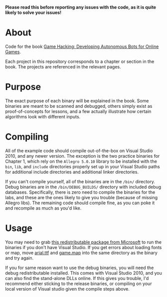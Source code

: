 **Please read this before reporting any issues with the code, as it is quite likely to solve your issues!**

# About

Code for the book [Game Hacking: Developing Autonomous Bots for Online Games](http://www.nostarch.com/gamehacking).

Each project in this repository corresponds to a chapter or section in the book. The projects are referenced in the relevant pages.

# Purpose
The exact purpose of each binary will be explained in the book. Some binaries are meant to be scanned and debugged, others simply exist as proof-of-concepts for lessons, and a few actually illustrate how certain algorithms look with different inputs.

# Compiling
All of the example code should compile out-of-the-box on Visual Studio 2010, and any newer version. The exception is the two practice binaries for Chapter 1, which rely on the `Allegro 5.0.10` library to be installed with the `bin`, `lib`, and `include` directories properly set up in your Visual Studio paths for additional include directories and additional linker directories.

If you can't compile yourself, all of the binaries are in the `/bin/` directory. Debug binaries are in the `/bin/DEBUG_BUILDS/` directory with included debug databases. Specifically, there is zero need to compile the binaries for the labs, and these are the ones likely to give you trouble (because of missing Allegro libs). The remaining code should compile fine, as you can poke it and recompile as much as you'd like.

# Usage
You may need to grab [this redistributable package from Microsoft](https://www.microsoft.com/en-us/download/details.aspx?id=5555) to run the binaries if you don't have Visual Studio. If you get errors about loading fonts or map, move [arial.ttf](https://github.com/GameHackingBook/GameHackingExamples/blob/master/arial.ttf) and [game.map](https://github.com/GameHackingBook/GameHackingExamples/blob/master/game.map) into the same directory as the binary and try again.

If you for same reason want to use the debug binaries, you will need the debug redistributable installed. This comes with Visual Studio 2010, and you can also find the stand-alone DLLs online. If this gives you trouble, I'd recommend either sticking to the release binaries, or compiling on your local version of Visual studio given the compile steps above.
